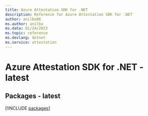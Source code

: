 ```yaml
---
title: Azure Attestation SDK for .NET
description: Reference for Azure Attestation SDK for .NET
author: anilba06
ms.author: anilba
ms.data: 01/24/2023
ms.topic: reference
ms.devlang: dotnet
ms.service: attestation
---
```

# Azure Attestation SDK for .NET - latest
## Packages - latest
[!INCLUDE [packages](attestation-index.md)]
